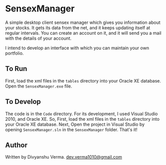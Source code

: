 SensexManager
=============

A simple desktop client sensex manager which gives you information about your stocks. It gets its data from the net, and it keeps updating itself at regular intervals. You can create an account on it, and it will send you a mail with the details of your account.

I intend to develop an interface with which you can maintain your own portfolio.

To Run
-------

First, load the xml files in the `tables` directory into your Oracle XE database.
Open the `SensexManager.exe` file.

To Develop
----------

The code is in the `Code` directory. For its development, I used Visual Studio 2010, and Oracle XE.
So, First, load the xml files in the `tables` directory into your Oracle XE database.
Next, Open the project in Visual Studio by opening `SensexManager.sln` in the `SensexManager` folder.
That's it!

Author
------

Written by Divyanshu Verma.
dev.verma1010@gmail.com
